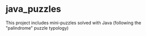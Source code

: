 # java_puzzles
This project includes mini-puzzles solved with Java (following the "palindrome" puzzle typology)
